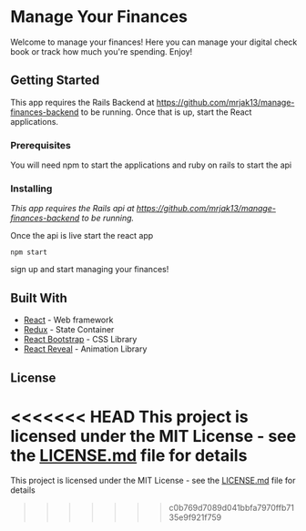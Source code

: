 # Manage Your Finances

Welcome to manage your finances!  Here you can manage your digital check book or track how much you're spending. Enjoy!

## Getting Started

This app requires the Rails Backend at https://github.com/mrjak13/manage-finances-backend to be running.  Once that is up, start the React applications.

### Prerequisites

You will need npm to start the applications and
ruby on rails to start the api

### Installing

*This app requires the Rails api at https://github.com/mrjak13/manage-finances-backend to be running.*

Once the api is live start the react app

```
npm start
```
sign up and start managing your finances!

## Built With

* [React](https://reactjs.org/) - Web framework
* [Redux](https://redux.js.org/) - State Container
* [React Bootstrap](https://react-bootstrap.github.io/) - CSS Library
* [React Reveal](https://www.react-reveal.com/) - Animation Library

## License

<<<<<<< HEAD
This project is licensed under the MIT License - see the [LICENSE.md](LICENSE.md) file for details
=======
This project is licensed under the MIT License - see the [LICENSE.md](LICENSE.md) file for details
>>>>>>> c0b769d7089d041bbfa7970ffb7135e9f921f759

